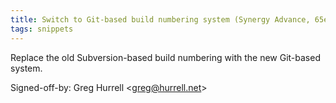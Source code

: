 ```yaml
---
title: Switch to Git-based build numbering system (Synergy Advance, 65e8d69)
tags: snippets
---
```


Replace the old Subversion-based build numbering with the new Git-based system.

Signed-off-by: Greg Hurrell &lt;greg@hurrell.net&gt;

